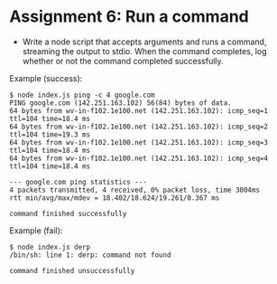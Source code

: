 # Assignment 6: Run a command
* Write a node script that accepts arguments and runs a command, streaming the output to stdio. When the command completes, log whether or not the command completed successfully.

Example (success):
```
$ node index.js ping -c 4 google.com
PING google.com (142.251.163.102) 56(84) bytes of data.
64 bytes from wv-in-f102.1e100.net (142.251.163.102): icmp_seq=1 ttl=104 time=18.4 ms
64 bytes from wv-in-f102.1e100.net (142.251.163.102): icmp_seq=2 ttl=104 time=19.3 ms
64 bytes from wv-in-f102.1e100.net (142.251.163.102): icmp_seq=3 ttl=104 time=18.4 ms
64 bytes from wv-in-f102.1e100.net (142.251.163.102): icmp_seq=4 ttl=104 time=18.4 ms

--- google.com ping statistics ---
4 packets transmitted, 4 received, 0% packet loss, time 3004ms
rtt min/avg/max/mdev = 18.402/18.624/19.261/0.367 ms

command finished successfully
```

Example (fail):
```
$ node index.js derp
/bin/sh: line 1: derp: command not found

command finished unsuccessfully
```
